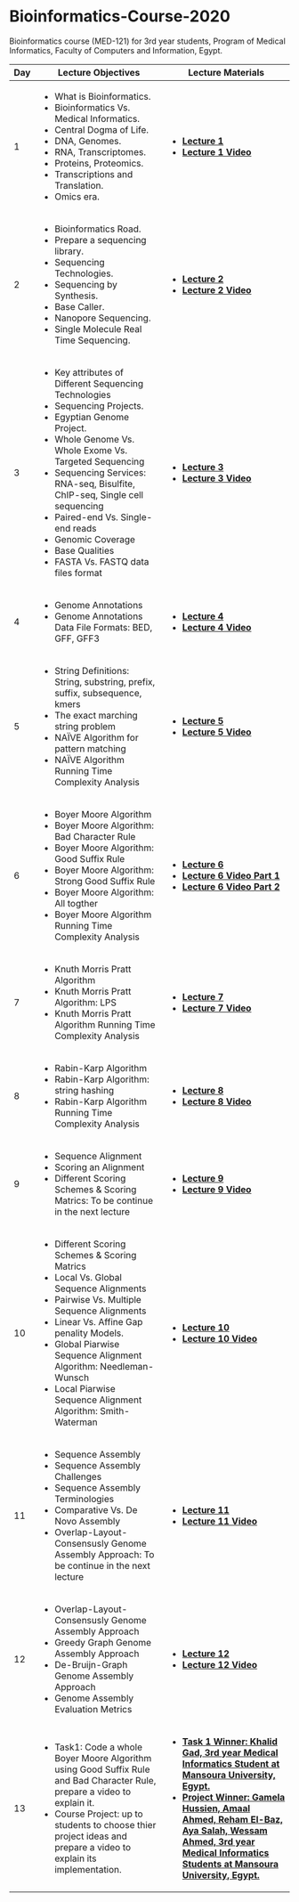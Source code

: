 # Bioinformatics-Course-2020
Bioinformatics course (MED-121) for 3rd year students, Program of Medical Informatics, Faculty of Computers and Information, Egypt.
  <table>  
        <thead>
           <th> Day </th>
           <th> Lecture Objectives </th>
           <th> Lecture Materials </th>
        </thead>
        <tr>
            <td> 1 </td>
            <td> <ul>  
                     <li> What is Bioinformatics. </li>
                     <li> Bioinformatics Vs. Medical Informatics. </li>
                     <li> Central Dogma of Life. </li>
                     <li> DNA, Genomes. </li>
                     <li> RNA, Transcriptomes. </li>
                     <li> Proteins, Proteomics. </li>
                     <li> Transcriptions and Translation. </li>
                     <li> Omics era. </li>
                 </ul>
              </td>
            <td> 
              <ul>
                <li> <a href="Lecture 1.pdf"> <b> Lecture 1 </b></a> </li>
                <li> <a href="https://www.youtube.com/watch?v=bNlHGdubK5Q"> <b> Lecture 1 Video </b></a> </li>
                </ul>
         </tr>
   <tr>
            <td> 2 </td>
            <td> <ul>  
                     <li> Bioinformatics Road. </li>
                     <li> Prepare a sequencing library. </li>
                     <li> Sequencing Technologies. </li>
                     <li> Sequencing by Synthesis. </li>
                     <li> Base Caller. </li>
                     <li> Nanopore Sequencing. </li>
                     <li> Single Molecule Real Time Sequencing. </li>
                 </ul>
              </td>
            <td> 
              <ul>
                <li> <a href="Lecture 2.pdf"> <b> Lecture 2 </b></a> </li>
                <li> <a href="https://www.youtube.com/watch?v=kCOixW1eBNg"> <b> Lecture 2 Video </b></a> </li>
                </ul>
         </tr>
     <tr>
            <td> 3 </td>
            <td> <ul>  
                     <li> Key attributes of Different Sequencing Technologies </li>
                     <li> Sequencing Projects. </li>
                     <li> Egyptian Genome Project. </li>
                     <li> Whole Genome Vs. Whole Exome Vs. Targeted Sequencing </li>
                     <li> Sequencing Services: RNA-seq, Bisulfite, ChIP-seq, Single cell sequencing </li>
                     <li> Paired-end Vs. Single-end reads </li>
                     <li> Genomic Coverage </li>
                     <li> Base Qualities </li>
                     <li> FASTA Vs. FASTQ data files format </li>
                 </ul>
              </td>
            <td> 
              <ul>
                <li> <a href="Lecture 3_4.pdf"> <b> Lecture 3 </b></a> </li>
                <li> <a href="https://www.youtube.com/watch?v=HxsCnjq_v5A"> <b> Lecture 3 Video </b></a> </li>
                </ul>
         </tr>
      <tr>
            <td> 4 </td>
            <td> <ul>  
                     <li> Genome Annotations </li>
                     <li> Genome Annotations Data File Formats: BED, GFF, GFF3 </li>
                 </ul>
              </td>
            <td> 
              <ul>
                <li> <a href="Lecture 3_4.pdf"> <b> Lecture 4 </b></a> </li>
                <li> <a href="https://www.youtube.com/watch?v=_GSdzWnHOFA"> <b> Lecture 4 Video </b></a> </li>
                </ul>
         </tr>
        <tr>
            <td> 5 </td>
            <td> <ul>  
                     <li> String Definitions: String, substring, prefix, suffix, subsequence, kmers </li>
                     <li> The exact marching string problem </li>
                     <li> NAÏVE Algorithm for pattern matching </li>
                     <li> NAÏVE Algorithm Running Time Complexity Analysis </li>
                 </ul>
              </td>
            <td> 
              <ul>
                <li> <a href="Lecture 5.pdf"> <b> Lecture 5 </b></a> </li>
                <li> <a href="https://www.youtube.com/watch?v=Av1xxmJTMeQ"> <b> Lecture 5 Video </b></a> </li>
                </ul>
         </tr>
          <tr>
            <td> 6 </td>
            <td> <ul>  
                     <li> Boyer Moore Algorithm </li>
                     <li> Boyer Moore Algorithm: Bad Character Rule </li>
                     <li> Boyer Moore Algorithm: Good Suffix Rule </li>
                     <li> Boyer Moore Algorithm: Strong Good Suffix Rule </li>
                     <li> Boyer Moore Algorithm: All togther </li>
                     <li> Boyer Moore Algorithm Running Time Complexity Analysis </li>
                 </ul>
              </td>
            <td> 
              <ul>
                <li> <a href="Lecture 6.pdf"> <b> Lecture 6 </b></a> </li>
                <li> <a href="https://www.youtube.com/watch?v=lKbdgjwyxys"> <b> Lecture 6 Video Part 1 </b></a> </li>
                <li> <a href="https://www.youtube.com/watch?v=oPc4UXrK254"> <b> Lecture 6 Video Part 2 </b></a> </li>
                </ul>
         </tr>
            <tr>
            <td> 7 </td>
            <td> <ul>  
                     <li> Knuth Morris Pratt Algorithm </li>
                     <li> Knuth Morris Pratt Algorithm: LPS </li>
                     <li> Knuth Morris Pratt Algorithm Running Time Complexity Analysis </li>
                 </ul>
              </td>
            <td> 
              <ul>
                <li> <a href="Lecture 7.pdf"> <b> Lecture 7 </b></a> </li>
                <li> <a href="https://www.youtube.com/watch?v=-r-g3x7q1oY"> <b> Lecture 7 Video </b></a> </li>
                </ul>
         </tr>
             <tr>
            <td> 8 </td>
            <td> <ul>  
                     <li> Rabin-Karp Algorithm </li>
                     <li> Rabin-Karp Algorithm: string hashing </li>
                     <li> Rabin-Karp Algorithm Running Time Complexity Analysis </li>
                 </ul>
              </td>
            <td> 
              <ul>
                <li> <a href="Lecture 8.pdf"> <b> Lecture 8 </b></a> </li>
                <li> <a href="https://www.youtube.com/watch?v=xMdETHtwWQw"> <b> Lecture 8 Video </b></a> </li>
                </ul>
         </tr>
    <tr>
            <td> 9 </td>
            <td> <ul>  
                     <li> Sequence Alignment </li>
                     <li> Scoring an Alignment </li>
                     <li> Different Scoring Schemes & Scoring Matrics: To be continue in the next lecture </li>
                 </ul>
              </td>
            <td> 
              <ul>
                <li> <a href="Lecture 9-10.pdf"> <b> Lecture 9 </b></a> </li>
                <li> <a href="https://www.youtube.com/watch?v=CZfLvoRH_E0"> <b> Lecture 9 Video </b></a> </li>
                </ul>
         </tr>
          <tr>
              <td> 10 </td>
            <td> <ul>  
                     <li> Different Scoring Schemes & Scoring Matrics </li>
                     <li> Local Vs. Global Sequence Alignments </li>
                     <li> Pairwise Vs. Multiple Sequence Alignments </li>
                     <li> Linear Vs. Affine Gap penality Models. </li>
                     <li> Global Piarwise Sequence Alignment Algorithm: Needleman-Wunsch </li>
                     <li> Local Piarwise Sequence Alignment Algorithm: Smith-Waterman </li>
                 </ul>
              </td>
            <td> 
              <ul>
                <li> <a href="Lecture 9-10.pdf"> <b> Lecture 10 </b></a> </li>
                <li> <a href="https://www.youtube.com/watch?v=auu-3ds20QU"> <b> Lecture 10 Video </b></a> </li>
                </ul>
         </tr>
           <tr>
             <td> 11 </td>
            <td> <ul>  
                     <li> Sequence Assembly </li>
                     <li> Sequence Assembly Challenges </li>
                     <li> Sequence Assembly Terminologies </li>
                     <li> Comparative Vs. De Novo Assembly </li>
                     <li> Overlap-Layout-Consensusly Genome Assembly Approach: To be continue in the next lecture </li>
                 </ul>
              </td>
            <td> 
              <ul>
                <li> <a href="Lecture 11-12.pdf"> <b> Lecture 11 </b></a> </li>
                <li> <a href="https://www.youtube.com/watch?v=gRfmi0KJ_L8"> <b> Lecture 11 Video </b></a> </li>
                </ul>
         </tr>
             <tr>
             <td> 12 </td>
            <td> <ul>  
                     <li> Overlap-Layout-Consensusly Genome Assembly Approach </li>
                     <li> Greedy Graph Genome Assembly Approach </li>
                     <li> De-Bruijn-Graph Genome Assembly Approach </li>
                     <li> Genome Assembly Evaluation Metrics</li>
                 </ul>
              </td>
            <td> 
              <ul>
                <li> <a href="Lecture 11-12.pdf"> <b> Lecture 12 </b></a> </li>
                <li> <a href="https://www.youtube.com/watch?v=c4kGLV1UQuo"> <b> Lecture 12 Video </b></a> </li>
                </ul>
         </tr>
               <tr>
             <td> 13 </td>
            <td> <ul>  
                     <li> Task1: Code a whole Boyer Moore Algorithm using Good Suffix Rule and Bad Character Rule, prepare a video to explain it. </li>
                     <li> Course Project: up to students to choose thier project ideas and prepare a video to explain its implementation. </li>
                 </ul>
              </td>
            <td> 
              <ul>
                <li> <a href="https://www.youtube.com/watch?v=DYOb-__R-JU"> <b> Task 1 Winner: Khalid Gad, 3rd year Medical Informatics Student at Mansoura University, Egypt. </b></a> </li>
                <li> <a href="https://www.youtube.com/watch?v=n4-gnWp5Ajg"> <b> Project Winner: Gamela Hussien, Amaal Ahmed, Reham El-Baz, Aya Salah, Wessam Ahmed, 3rd year Medical Informatics Students at Mansoura University, Egypt.  </b></a> </li>
                </ul>
         </tr>
          </table>
